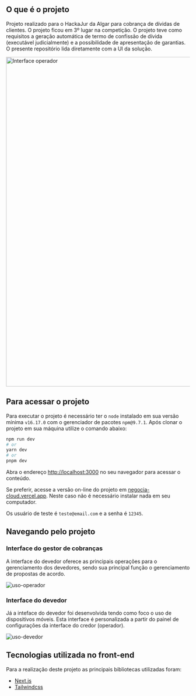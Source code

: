## O que é o projeto

Projeto realizado para o HackaJur da Algar para cobrança de dívidas de clientes.
O projeto ficou em 3º lugar na competição.
O projeto teve como requisitos a geração automática de termo de confissão de dívida (executável judicialmente) e a possibilidade de apresentação de garantias. O presente repositório lida diretamente com a UI da solução.

<img width="900" alt="Interface operador" src="https://github.com/thiagoaramizo/negocia-cloud/assets/48260314/d571d7e8-8cd9-4e50-ae90-33b462f79c20">


## Para acessar o projeto

Para executar o projeto é necessário ter o `node` instalado em sua versão mínima `v16.17.0` com o gerenciador de pacotes `npm@9.7.1`.
Após clonar o projeto em sua máquina utilize o comando abaixo:

```bash
npm run dev
# or
yarn dev
# or
pnpm dev
```

Abra o endereço [http://localhost:3000](http://localhost:3000) no seu navegador para acessar o conteúdo.

Se preferir, acesse a versão on-line do projeto em [negocia-cloud.vercel.app](negocia-cloud.vercel.app). Neste caso não é necessário instalar nada em seu computador.

Os usuário de teste é `teste@email.com` e a senha é `12345`.

## Navegando pelo projeto

### Interface do gestor de cobranças

A interface do devedor oferece as principais operações para o gerenciamento dos devedores, sendo sua principal função o gerenciamento de propostas de acordo.

![uso-operador](https://github.com/thiagoaramizo/negocia-cloud/assets/48260314/9cca50a4-bdc2-44a3-a275-baa80dab1c1c)


### Interface do devedor

Já a inteface do devedor foi desenvolvida tendo como foco o uso de dispositivos móveis. Esta interface é personalizada a partir do painel de configurações da interface do credor (operador).

![uso-devedor](https://github.com/thiagoaramizo/negocia-cloud/assets/48260314/65608954-ba90-4ccf-b1a0-424d9338a41e)



## Tecnologias utilizada no front-end

Para a realização deste projeto as principais bibliotecas utilizadas foram:
- [Next.js](https://nextjs.org)
- [Tailwindcss](https://tailwindcss.com)

